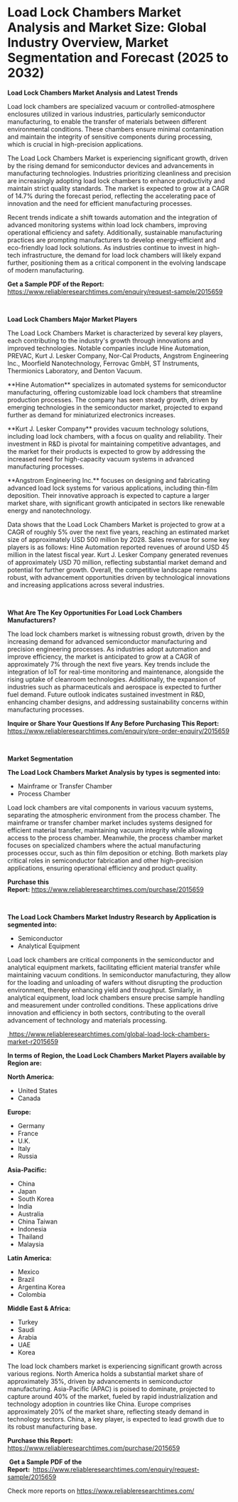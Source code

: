<p><h1>Load Lock Chambers Market Analysis and Market Size: Global Industry Overview, Market Segmentation and Forecast (2025 to 2032)</h1></p><p><strong>Load Lock Chambers Market Analysis and Latest Trends</strong></p>
<p><p>Load lock chambers are specialized vacuum or controlled-atmosphere enclosures utilized in various industries, particularly semiconductor manufacturing, to enable the transfer of materials between different environmental conditions. These chambers ensure minimal contamination and maintain the integrity of sensitive components during processing, which is crucial in high-precision applications.</p><p>The Load Lock Chambers Market is experiencing significant growth, driven by the rising demand for semiconductor devices and advancements in manufacturing technologies. Industries prioritizing cleanliness and precision are increasingly adopting load lock chambers to enhance productivity and maintain strict quality standards. The market is expected to grow at a CAGR of 14.7% during the forecast period, reflecting the accelerating pace of innovation and the need for efficient manufacturing processes.</p><p>Recent trends indicate a shift towards automation and the integration of advanced monitoring systems within load lock chambers, improving operational efficiency and safety. Additionally, sustainable manufacturing practices are prompting manufacturers to develop energy-efficient and eco-friendly load lock solutions. As industries continue to invest in high-tech infrastructure, the demand for load lock chambers will likely expand further, positioning them as a critical component in the evolving landscape of modern manufacturing.</p></p>
<p><strong>Get a Sample PDF of the Report:&nbsp;</strong> <a href="https://www.reliableresearchtimes.com/enquiry/request-sample/2015659?utm_campaign=1558&utm_medium=2&utm_source=Github&utm_content=ia&utm_term=17012025&utm_id=load-lock-chambers">https://www.reliableresearchtimes.com/enquiry/request-sample/2015659</a></p>
<p>&nbsp;</p>
<p><strong>Load Lock Chambers Major Market Players</strong></p>
<p><p>The Load Lock Chambers Market is characterized by several key players, each contributing to the industry's growth through innovations and improved technologies. Notable companies include Hine Automation, PREVAC, Kurt J. Lesker Company, Nor-Cal Products, Angstrom Engineering Inc., Moorfield Nanotechnology, Ferrovac GmbH, ST Instruments, Thermionics Laboratory, and Denton Vacuum.</p><p>**Hine Automation** specializes in automated systems for semiconductor manufacturing, offering customizable load lock chambers that streamline production processes. The company has seen steady growth, driven by emerging technologies in the semiconductor market, projected to expand further as demand for miniaturized electronics increases.</p><p>**Kurt J. Lesker Company** provides vacuum technology solutions, including load lock chambers, with a focus on quality and reliability. Their investment in R&D is pivotal for maintaining competitive advantages, and the market for their products is expected to grow by addressing the increased need for high-capacity vacuum systems in advanced manufacturing processes.</p><p>**Angstrom Engineering Inc.** focuses on designing and fabricating advanced load lock systems for various applications, including thin-film deposition. Their innovative approach is expected to capture a larger market share, with significant growth anticipated in sectors like renewable energy and nanotechnology.</p><p>Data shows that the Load Lock Chambers Market is projected to grow at a CAGR of roughly 5% over the next five years, reaching an estimated market size of approximately USD 500 million by 2028. Sales revenue for some key players is as follows: Hine Automation reported revenues of around USD 45 million in the latest fiscal year. Kurt J. Lesker Company generated revenues of approximately USD 70 million, reflecting substantial market demand and potential for further growth. Overall, the competitive landscape remains robust, with advancement opportunities driven by technological innovations and increasing applications across several industries.</p></p>
<p>&nbsp;</p>
<p><strong>What Are The Key Opportunities For Load Lock Chambers Manufacturers?</strong></p>
<p><p>The load lock chambers market is witnessing robust growth, driven by the increasing demand for advanced semiconductor manufacturing and precision engineering processes. As industries adopt automation and improve efficiency, the market is anticipated to grow at a CAGR of approximately 7% through the next five years. Key trends include the integration of IoT for real-time monitoring and maintenance, alongside the rising uptake of cleanroom technologies. Additionally, the expansion of industries such as pharmaceuticals and aerospace is expected to further fuel demand. Future outlook indicates sustained investment in R&D, enhancing chamber designs, and addressing sustainability concerns within manufacturing processes.</p></p>
<p><strong>Inquire or Share Your Questions If Any Before Purchasing This Report:</strong> <a href="https://www.reliableresearchtimes.com/enquiry/pre-order-enquiry/2015659?utm_campaign=1558&utm_medium=2&utm_source=Github&utm_content=ia&utm_term=17012025&utm_id=load-lock-chambers">https://www.reliableresearchtimes.com/enquiry/pre-order-enquiry/2015659</a></p>
<p>&nbsp;</p>
<p><strong>Market Segmentation</strong></p>
<p><strong>The Load Lock Chambers Market Analysis by types is segmented into:</strong></p>
<p><ul><li>Mainframe or Transfer Chamber</li><li>Process Chamber</li></ul></p>
<p><p>Load lock chambers are vital components in various vacuum systems, separating the atmospheric environment from the process chamber. The mainframe or transfer chamber market includes systems designed for efficient material transfer, maintaining vacuum integrity while allowing access to the process chamber. Meanwhile, the process chamber market focuses on specialized chambers where the actual manufacturing processes occur, such as thin film deposition or etching. Both markets play critical roles in semiconductor fabrication and other high-precision applications, ensuring operational efficiency and product quality.</p></p>
<p><strong>Purchase this Report:&nbsp;</strong><a href="https://www.reliableresearchtimes.com/purchase/2015659?utm_campaign=1558&utm_medium=2&utm_source=Github&utm_content=ia&utm_term=17012025&utm_id=load-lock-chambers">https://www.reliableresearchtimes.com/purchase/2015659</a></p>
<p>&nbsp;</p>
<p><strong>The Load Lock Chambers Market Industry Research by Application is segmented into:</strong></p>
<p><ul><li>Semiconductor</li><li>Analytical Equipment</li></ul></p>
<p><p>Load lock chambers are critical components in the semiconductor and analytical equipment markets, facilitating efficient material transfer while maintaining vacuum conditions. In semiconductor manufacturing, they allow for the loading and unloading of wafers without disrupting the production environment, thereby enhancing yield and throughput. Similarly, in analytical equipment, load lock chambers ensure precise sample handling and measurement under controlled conditions. These applications drive innovation and efficiency in both sectors, contributing to the overall advancement of technology and materials processing.</p></p>
<p><a href="https://www.reliableresearchtimes.com/global-load-lock-chambers-market-r2015659?utm_campaign=1558&utm_medium=2&utm_source=Github&utm_content=ia&utm_term=17012025&utm_id=load-lock-chambers">&nbsp;https://www.reliableresearchtimes.com/global-load-lock-chambers-market-r2015659</a></p>
<p><strong>In terms of Region, the Load Lock Chambers Market Players available by Region are:</strong></p>
<p>
    <p> <strong> North America: </strong>
        <ul>
            <li>United States</li>
            <li>Canada</li>
        </ul>
        </p> 
    <p> <strong> Europe: </strong>
        <ul>
            <li>Germany</li>
            <li>France</li>
            <li>U.K.</li>
            <li>Italy</li>
            <li>Russia</li>
        </ul>
        </p> 
    <p> <strong> Asia-Pacific: </strong>
        <ul>
            <li>China</li>
            <li>Japan</li>
            <li>South Korea</li>
            <li>India</li>
            <li>Australia</li>
            <li>China Taiwan</li>
            <li>Indonesia</li>
            <li>Thailand</li>
            <li>Malaysia</li>
        </ul>
        </p> 
    <p> <strong> Latin America: </strong>
        <ul>
            <li>Mexico</li>
            <li>Brazil</li>
            <li>Argentina Korea</li>
            <li>Colombia</li>
        </ul>
        </p> 
    <p> <strong> Middle East & Africa: </strong>
        <ul>
            <li>Turkey</li>
            <li>Saudi</li>
            <li>Arabia</li>
            <li>UAE</li>
            <li>Korea</li>
        </ul>
    </p>
    </p>
<p><p>The load lock chambers market is experiencing significant growth across various regions. North America holds a substantial market share of approximately 35%, driven by advancements in semiconductor manufacturing. Asia-Pacific (APAC) is poised to dominate, projected to capture around 40% of the market, fueled by rapid industrialization and technology adoption in countries like China. Europe comprises approximately 20% of the market share, reflecting steady demand in technology sectors. China, a key player, is expected to lead growth due to its robust manufacturing base.</p></p>
<p><strong>Purchase this Report: </strong><a href="https://www.reliableresearchtimes.com/purchase/2015659?utm_campaign=1558&utm_medium=2&utm_source=Github&utm_content=ia&utm_term=17012025&utm_id=load-lock-chambers">https://www.reliableresearchtimes.com/purchase/2015659</a></p>
<p>&nbsp;<strong>Get a Sample PDF of the Report:&nbsp;&nbsp;</strong><a href="https://www.reliableresearchtimes.com/enquiry/request-sample/2015659?utm_campaign=1558&utm_medium=2&utm_source=Github&utm_content=ia&utm_term=17012025&utm_id=load-lock-chambers">https://www.reliableresearchtimes.com/enquiry/request-sample/2015659</a></p>
<p><strong></strong></p>
<p>Check more reports on <a href="https://www.reliableresearchtimes.com/?utm_campaign=1558&utm_medium=2&utm_source=Github&utm_content=ia&utm_term=17012025&utm_id=load-lock-chambers">https://www.reliableresearchtimes.com/</a></p>